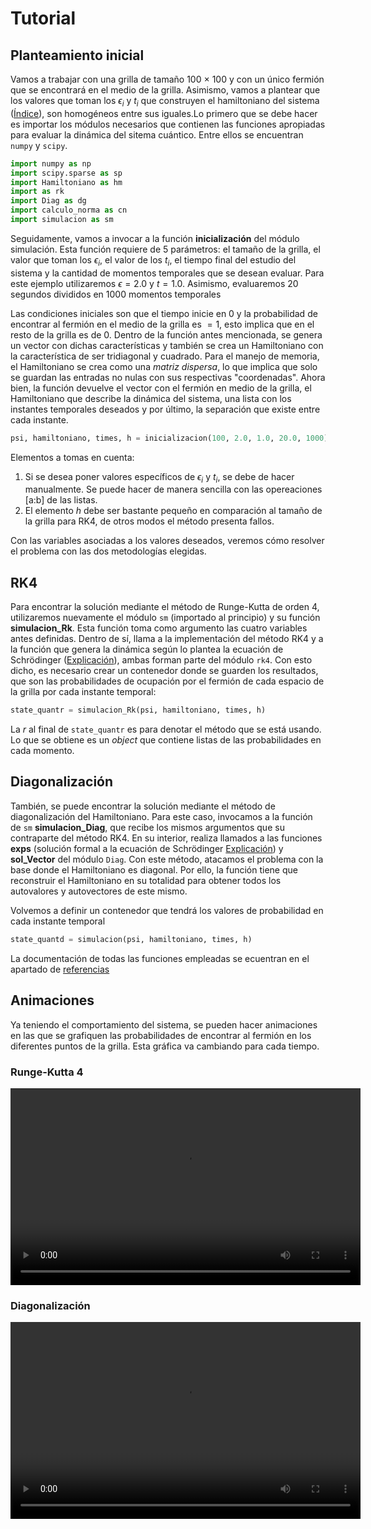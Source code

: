 # Tutorial

## Planteamiento inicial

Vamos a trabajar con una grilla de tamaño 100 $\times$ 100 y con un único fermión que se encontrará en el medio de la grilla. Asimismo, vamos a plantear que los valores que toman los $\epsilon_i$ y $t_i$ que construyen el hamiltoniano del sistema ([Índice](index.md)), son homogéneos entre sus iguales.Lo primero que se debe hacer es importar los módulos necesarios que contienen las funciones apropiadas para evaluar la dinámica del sitema cuántico. Entre ellos se encuentran `numpy` y `scipy`. 

``` py
import numpy as np
import scipy.sparse as sp
import Hamiltoniano as hm
import as rk
import Diag as dg
import calculo_norma as cn
import simulacion as sm
```

Seguidamente, vamos a invocar a la función **inicialización** del módulo simulación. Esta función requiere de 5 parámetros: el tamaño de la grilla, el valor que toman los $\epsilon_i$, el valor de los $t_i$, el tiempo final del estudio del sistema y la cantidad de momentos temporales que se desean evaluar. Para este ejemplo utilizaremos $\epsilon = 2.0$ y $t = 1.0$. Asimismo, evaluaremos 20 segundos divididos en 1000 momentos temporales

Las condiciones iniciales son que el tiempo inicie en 0 y la probabilidad de encontrar al fermión en el medio de la grilla es $= 1$, esto implica que en el resto de la grilla es de 0. Dentro de la función antes mencionada, se genera un vector con dichas características y también se crea un Hamiltoniano con la característica de ser tridiagonal y cuadrado. Para el manejo de memoria, el Hamiltoniano se crea como una _matriz dispersa_, lo que implica que solo se guardan las entradas no nulas con sus respectivas "coordenadas". Ahora bien, la función devuelve el vector con el fermión en medio de la grilla, el Hamiltoniano que describe la dinámica del sistema, una lista con los instantes temporales deseados y por último, la separación que existe entre cada instante.

``` py
psi, hamiltoniano, times, h = inicializacion(100, 2.0, 1.0, 20.0, 1000)
```

Elementos a tomas en cuenta:

1. Si se desea poner valores específicos de $\epsilon_i$ y $t_i$, se debe de hacer manualmente. Se puede hacer de manera sencilla con las opereaciones [a:b] de las listas.
2. El elemento $h$ debe ser bastante pequeño en comparación al tamaño de la grilla para RK4, de otros modos el método  presenta fallos.

Con las variables asociadas a los valores deseados, veremos cómo resolver el problema con las dos metodologías elegidas.

## RK4

Para encontrar la solución mediante el método de Runge-Kutta de orden 4, utilizaremos nuevamente el módulo `sm` (importado al principio) y su función **simulacion_Rk**. Esta función toma como argumento las cuatro variables antes definidas. Dentro de sí, llama a la implementación del método RK4 y a la función que genera la dinámica según lo plantea la ecuación de Schrödinger ([Explicación](explanation.md)), ambas forman parte del módulo `rk4`. Con esto dicho, es necesario crear un contenedor donde se guarden los resultados, que son las probabilidades de ocupación por el fermión de cada espacio de la grilla por cada instante temporal:

``` py
state_quantr = simulacion_Rk(psi, hamiltoniano, times, h)
```

La _r_ al final de `state_quantr` es para denotar el método que se está usando. Lo que se obtiene es un _object_ que contiene listas de las probabilidades en cada momento.

## Diagonalización 

También, se puede encontrar la solución mediante el método de diagonalización del Hamiltoniano. Para este caso, invocamos a la función de `sm` **simulacion_Diag**, que recibe los mismos argumentos que su contraparte del método RK4. En su interior, realiza llamados a las funciones **exps** (solución formal a la ecuación de Schrödinger [Explicación](explanation.md)) y **sol_Vector** del módulo `Diag`. Con este método, atacamos el problema con la base donde el Hamiltoniano es diagonal. Por ello, la función tiene que reconstruir el Hamiltoniano en su totalidad para obtener todos los autovalores y autovectores de este mismo. 

Volvemos a definir un contenedor que tendrá los valores de probabilidad en cada instante temporal 

``` py
state_quantd = simulacion(psi, hamiltoniano, times, h)
```

La documentación de todas las funciones empleadas se ecuentran en el apartado de [referencias](reference.md)

## Animaciones
Ya teniendo el comportamiento del sistema, se pueden hacer animaciones en las que se grafiquen las probabilidades de encontrar al fermión en los diferentes puntos de la grilla. Esta gráfica va cambiando para cada tiempo.


### Runge-Kutta 4

<video width="560" height="315" controls>
  <source src="https://github.com/FabianC010/Proyecto-Computacional/raw/main/docs/videos/dinamica_rk4_tutorial.mp4" type="video/mp4">
</video>


### Diagonalización

<video width="560" height="315" controls>
  <source src="https://github.com/FabianC010/Proyecto-Computacional/raw/main/docs/videos/dinamica_diag_tutorial.mp4" type="video/mp4">
</video>


